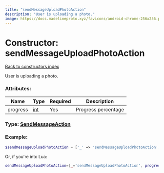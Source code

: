 ```yaml
---
title: "sendMessageUploadPhotoAction"
description: "User is uploading a photo."
image: https://docs.madelineproto.xyz/favicons/android-chrome-256x256.png
---
```

# Constructor: sendMessageUploadPhotoAction  
[Back to constructors index](index.md)



User is uploading a photo.

### Attributes:

| Name     |    Type       | Required | Description |
|----------|---------------|----------|-------------|
|progress|[int](../types/int.md) | Yes|Progress percentage|



### Type: [SendMessageAction](../types/SendMessageAction.md)


### Example:

```php
$sendMessageUploadPhotoAction = ['_' => 'sendMessageUploadPhotoAction', 'progress' => int];
```  


Or, if you're into Lua:

```lua
sendMessageUploadPhotoAction={_='sendMessageUploadPhotoAction', progress=int}

```


